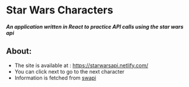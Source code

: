 # Star Wars Characters
##### An application written in React to practice API calls using the star wars api

## About:

- The site is available at : https://starwarsapi.netlify.com/
- You can click next to go to the next character
- Information is fetched from [swapi](https://swapi.co/)

